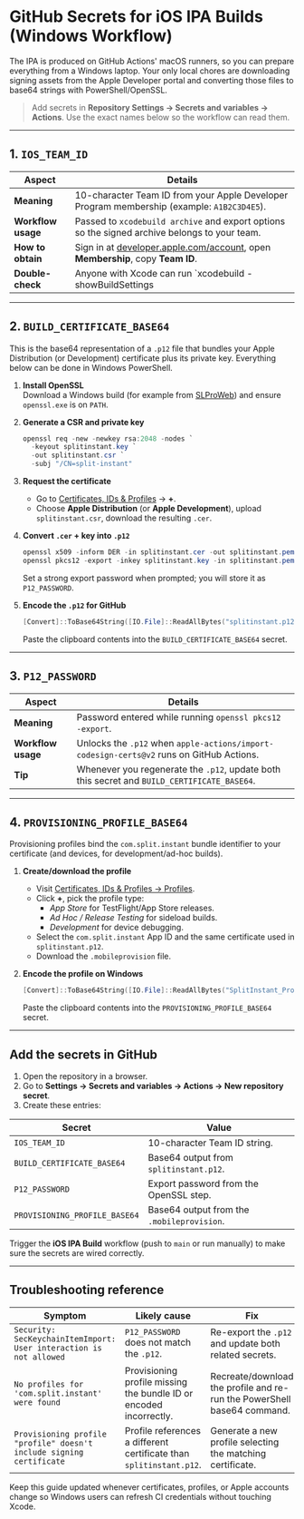 # GitHub Secrets for iOS IPA Builds (Windows Workflow)

The IPA is produced on GitHub Actions' macOS runners, so you can prepare everything from a Windows laptop. Your only local chores are downloading signing assets from the Apple Developer portal and converting those files to base64 strings with PowerShell/OpenSSL.

> Add secrets in **Repository Settings -> Secrets and variables -> Actions**. Use the exact names below so the workflow can read them.

---

## 1. `IOS_TEAM_ID`

| Aspect | Details |
| --- | --- |
| **Meaning** | 10-character Team ID from your Apple Developer Program membership (example: `A1B2C3D4E5`). |
| **Workflow usage** | Passed to `xcodebuild archive` and export options so the signed archive belongs to your team. |
| **How to obtain** | Sign in at [developer.apple.com/account](https://developer.apple.com/account/), open **Membership**, copy **Team ID**. |
| **Double-check** | Anyone with Xcode can run `xcodebuild -showBuildSettings | findstr DEVELOPMENT_TEAM` to verify the same ID. |

---

## 2. `BUILD_CERTIFICATE_BASE64`

This is the base64 representation of a `.p12` file that bundles your Apple Distribution (or Development) certificate plus its private key. Everything below can be done in Windows PowerShell.

1. **Install OpenSSL**  
   Download a Windows build (for example from [SLProWeb](https://slproweb.com/products/Win32OpenSSL.html)) and ensure `openssl.exe` is on `PATH`.

2. **Generate a CSR and private key**
   ```powershell
   openssl req -new -newkey rsa:2048 -nodes `
     -keyout splitinstant.key `
     -out splitinstant.csr `
     -subj "/CN=split-instant"
   ```

3. **Request the certificate**
   - Go to [Certificates, IDs & Profiles](https://developer.apple.com/account/resources/certificates/list) -> **+**.
   - Choose **Apple Distribution** (or **Apple Development**), upload `splitinstant.csr`, download the resulting `.cer`.

4. **Convert `.cer` + key into `.p12`**
   ```powershell
   openssl x509 -inform DER -in splitinstant.cer -out splitinstant.pem
   openssl pkcs12 -export -inkey splitinstant.key -in splitinstant.pem -out splitinstant.p12
   ```
   Set a strong export password when prompted; you will store it as `P12_PASSWORD`.

5. **Encode the `.p12` for GitHub**
   ```powershell
   [Convert]::ToBase64String([IO.File]::ReadAllBytes("splitinstant.p12")) | Set-Clipboard
   ```
   Paste the clipboard contents into the `BUILD_CERTIFICATE_BASE64` secret.

---

## 3. `P12_PASSWORD`

| Aspect | Details |
| --- | --- |
| **Meaning** | Password entered while running `openssl pkcs12 -export`. |
| **Workflow usage** | Unlocks the `.p12` when `apple-actions/import-codesign-certs@v2` runs on GitHub Actions. |
| **Tip** | Whenever you regenerate the `.p12`, update both this secret and `BUILD_CERTIFICATE_BASE64`. |

---

## 4. `PROVISIONING_PROFILE_BASE64`

Provisioning profiles bind the `com.split.instant` bundle identifier to your certificate (and devices, for development/ad-hoc builds).

1. **Create/download the profile**
   - Visit [Certificates, IDs & Profiles -> Profiles](https://developer.apple.com/account/resources/profiles/list).
   - Click **+**, pick the profile type:
     - *App Store* for TestFlight/App Store releases.
     - *Ad Hoc / Release Testing* for sideload builds.
     - *Development* for device debugging.
   - Select the `com.split.instant` App ID and the same certificate used in `splitinstant.p12`.
   - Download the `.mobileprovision` file.

2. **Encode the profile on Windows**
   ```powershell
   [Convert]::ToBase64String([IO.File]::ReadAllBytes("SplitInstant_Profile.mobileprovision")) | Set-Clipboard
   ```
   Paste the clipboard contents into the `PROVISIONING_PROFILE_BASE64` secret.

---

## Add the secrets in GitHub

1. Open the repository in a browser.  
2. Go to **Settings -> Secrets and variables -> Actions -> New repository secret**.  
3. Create these entries:

| Secret | Value |
| --- | --- |
| `IOS_TEAM_ID` | 10-character Team ID string. |
| `BUILD_CERTIFICATE_BASE64` | Base64 output from `splitinstant.p12`. |
| `P12_PASSWORD` | Export password from the OpenSSL step. |
| `PROVISIONING_PROFILE_BASE64` | Base64 output from the `.mobileprovision`. |

Trigger the **iOS IPA Build** workflow (push to `main` or run manually) to make sure the secrets are wired correctly.

---

## Troubleshooting reference

| Symptom | Likely cause | Fix |
| --- | --- | --- |
| `Security: SecKeychainItemImport: User interaction is not allowed` | `P12_PASSWORD` does not match the `.p12`. | Re-export the `.p12` and update both related secrets. |
| `No profiles for 'com.split.instant' were found` | Provisioning profile missing the bundle ID or encoded incorrectly. | Recreate/download the profile and re-run the PowerShell base64 command. |
| `Provisioning profile "profile" doesn't include signing certificate` | Profile references a different certificate than `splitinstant.p12`. | Generate a new profile selecting the matching certificate. |

Keep this guide updated whenever certificates, profiles, or Apple accounts change so Windows users can refresh CI credentials without touching Xcode.
